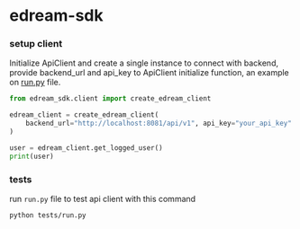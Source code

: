 # edream-sdk

### setup client

Initialize ApiClient and create a single instance to connect with backend, provide backend_url and api_key to ApiClient initialize function, an example on [run.py](run.py) file.

```python
from edream_sdk.client import create_edream_client

edream_client = create_edream_client(
    backend_url="http://localhost:8081/api/v1", api_key="your_api_key"
)

user = edream_client.get_logged_user()
print(user)
```

### tests

run `run.py` file to test api client with this command

```bash
python tests/run.py
```
